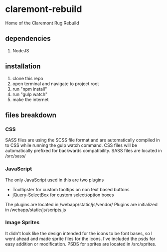 # claremont-rebuild
Home of the Claremont Rug Rebuild

## dependencies
1. NodeJS

## installation
1. clone this repo
2. open terminal and navigate to project root
3. run "npm install"
4. run "gulp watch"
5. make the internet

## files breakdown
### CSS
SASS files are using the SCSS file format and are automatically compiled in to CSS while running the gulp watch command. CSS files will be automatically prefixed for backwards compatibility. SASS files are located in /src/sass/

### JavaScript
The only JavaScript used in this are two plugins
* Tooltipster for custom tooltips on non text based buttons
* jQuery-SelectBox for custom select/option boxes

The plugins are located in /webapp/static/js/vendor/
Plugins are initialized in /webapp/static/js/scripts.js

### Image Sprites
It didn't look like the design intended for the icons to be font bases, so I went ahead and made sprite files for the icons. I've included the psds for easy addition or modification.
PSDS for sprites are located in /src/sprites.






